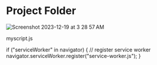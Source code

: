 # Project Folder

![Screenshot 2023-12-19 at 3 28 57 AM](https://github.com/sudo-self/project/assets/119916323/ab714da0-0526-4ab1-9a4f-c66b730a9fc9)



myscript.js  

if ("serviceWorker" in navigator) { // register service worker navigator.serviceWorker.register("service-worker.js"); }
